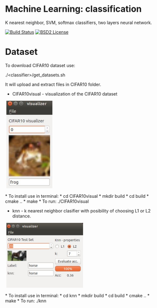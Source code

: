 Machine Learning: classification
====================================================

K nearest neighbor, SVM, softmax classifiers, two layers neural network.

[![Build Status](https://travis-ci.org/Dtananaev/ml_classifiers.svg?branch=master)](https://travis-ci.org/Dtananaev/ml_classifiers)
[![BSD2 License](http://img.shields.io/badge/license-BSD2-brightgreen.svg)](https://github.com/Dtananaev/ml_classifiers/blob/master/LICENSE.md) 

Dataset
=======
To download CIFAR10 dataset use:

  ./\<classifier\>/get_datasets.sh

It will upload and extract files in CIFAR10 folder.


* CIFAR10visual - visualization of the CIFAR10 dataset
<p align="side">
  <img src="https://github.com/Dtananaev/ml_classifiers/blob/master/pictures/CIFAR10VIZ.JPG" width="150"/>
</p>
     * To install use in terminal: 
         * cd CIFAR10visual
         * mkdir build
         * cd build
         * cmake ..
         * make
     * To run: ./CIFAR10visual    
     

* knn - k nearest neighbor clasifier with posibility of choosing L1 or L2 distance.
<p align="side">
  <img src="https://github.com/Dtananaev/ml_classifiers/blob/master/pictures/knn.JPG" width="250"/>
</p>
     * To install use in terminal: 
         * cd knn
         * mkdir build
         * cd build
         * cmake ..
         * make
     * To run: ./knn  
